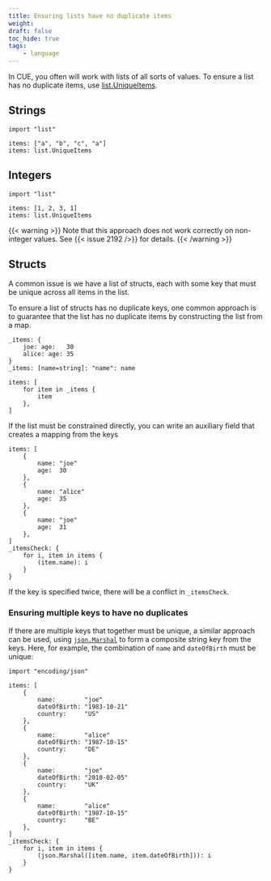 ```yaml
---
title: Ensuring lists have no duplicate items
weight:
draft: false
toc_hide: true
tags:
    - language
---
```


In CUE, you often will work with lists of all sorts of values. To ensure a list
has no duplicate items, use
[list.UniqueItems](https://pkg.go.dev/cuelang.org/go/pkg/list#UniqueItems).

## Strings

```cue
import "list"

items: ["a", "b", "c", "a"]
items: list.UniqueItems
```

## Integers

```cue
import "list"

items: [1, 2, 3, 1]
items: list.UniqueItems
```

{{< warning >}}
Note that this approach does not work correctly on non-integer values.
See {{< issue 2192 />}} for details.
{{< /warning >}}

## Structs

A common issue is we have a list of structs, each with some key that must be
unique across all items in the list.

To ensure a list of structs has no duplicate keys, one common approach is to
guarantee that the list has no duplicate items by constructing the list from a
map.

```cue
_items: {
	joe: age:   30
	alice: age: 35
}
_items: [name=string]: "name": name

items: [
	for item in _items {
		item
	},
]
```

If the list must be constrained directly, you can write an auxiliary field that
creates a mapping from the keys

```cue
items: [
	{
		name: "joe"
		age:  30
	},
	{
		name: "alice"
		age:  35
	},
	{
		name: "joe"
		age:  31
	},
]
_itemsCheck: {
	for i, item in items {
		(item.name): i
	}
}
```

If the key is specified twice, there will be a conflict in `_itemsCheck`.

### Ensuring multiple keys to have no duplicates

If there are multiple keys that together must be unique, a similar approach can
be used, using
[`json.Marshal`](https://pkg.go.dev/cuelang.org/go/pkg/encoding/json)  to form a
composite string key from the keys. Here, for example, the combination of `name`
and `dateOfBirth` must be unique:

```cue
import "encoding/json"

items: [
	{
		name:        "joe"
		dateOfBirth: "1983-10-21"
		country:     "US"
	},
	{
		name:        "alice"
		dateOfBirth: "1987-10-15"
		country:     "DE"
	},
	{
		name:        "joe"
		dateOfBirth: "2010-02-05"
		country:     "UK"
	},
	{
		name:        "alice"
		dateOfBirth: "1987-10-15"
		country:     "BE"
	},
]
_itemsCheck: {
	for i, item in items {
		(json.Marshal([item.name, item.dateOfBirth])): i
	}
}
```
